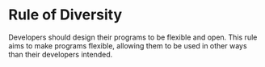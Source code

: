 

# Rule of Diversity

Developers should design their programs to be flexible and open. This rule aims to make programs flexible, allowing them to be used in other ways than their developers intended.
